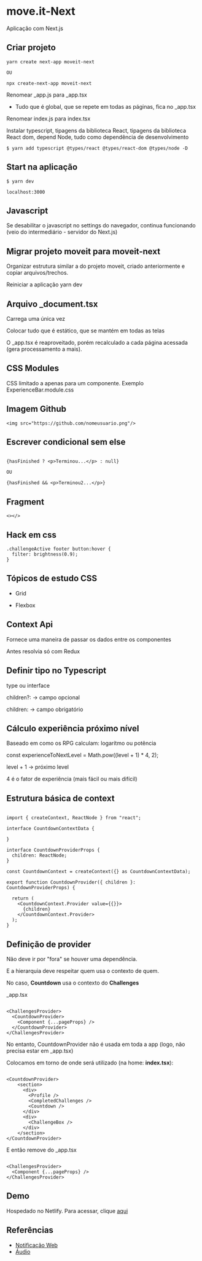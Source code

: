 # move.it-Next

Aplicação com Next.js

## Criar projeto

```shell
yarn create next-app moveit-next

OU

npx create-next-app moveit-next

```

Renomear \_app.js para \_app.tsx

- Tudo que é global, que se repete em todas as páginas, fica no \_app.tsx

Renomear index.js para index.tsx

Instalar typescript, tipagens da biblioteca React, tipagens da biblioteca React dom, depend Node, tudo como dependência de desenvolvimento

```shell
$ yarn add typescript @types/react @types/react-dom @types/node -D
```

## Start na aplicação

```shell
$ yarn dev

localhost:3000

```

## Javascript

Se desabilitar o javascript no settings do navegador, continua funcionando (veio do intermediário - servidor do Next.js)

## Migrar projeto moveit para moveit-next

Organizar estrutura similar a do projeto moveit, criado anteriormente e copiar arquivos/trechos.

Reiniciar a aplicação yarn dev

## Arquivo \_document.tsx

Carrega uma única vez

Colocar tudo que é estático, que se mantém em todas as telas

O \_app.tsx é reaproveitado, porém recalculado a cada página acessada (gera processamento a mais).

## CSS Modules

CSS limitado a apenas para um componente. Exemplo ExperienceBar.module.css

## Imagem Github

```
<img src="https://github.com/nomeusuario.png"/>
```

## Escrever condicional sem else

```

{hasFinished ? <p>Terminou...</p> : null}

OU

{hasFinished && <p>Terminou2...</p>}

```

## Fragment

```
<></>

```

## Hack em css

```
.challengeActive footer button:hover {
  filter: brightness(0.9);
}
```

## Tópicos de estudo CSS

- Grid

- Flexbox

## Context Api

Fornece uma maneira de passar os dados entre os componentes

Antes resolvia só com Redux

## Definir tipo no Typescript

type ou interface

children?: -> campo opcional

children: -> campo obrigatório

## Cálculo experiência próximo nível

Baseado em como os RPG calculam: logarítmo ou potência

const experienceToNextLevel = Math.pow((level + 1) \* 4, 2);

level + 1 -> próximo level

4 é o fator de experiência (mais fácil ou mais difícil)

## Estrutura básica de context

```

import { createContext, ReactNode } from "react";

interface CountdownContextData {

}

interface CountdownProviderProps {
  children: ReactNode;
}

const CountdownContext = createContext({} as CountdownContextData);

export function CountdownProvider({ children }: CountdownProviderProps) {

  return (
    <CountdownContext.Provider value={{}}>
      {children}
    </CountdownContext.Provider>
  );
}

```

## Definição de provider

Não deve ir por "fora" se houver uma dependência.

E a hierarquia deve respeitar quem usa o contexto de quem.

No caso, **Countdown** usa o contexto do **Challenges**

\_app.tsx

```

<ChallengesProvider>
  <CountdownProvider>
    <Component {...pageProps} />
  </CountdownProvider>
</ChallengesProvider>
```

No entanto, CountdownProvider não é usada em toda a app (logo, não precisa estar em \_app.tsx)

Colocamos em torno de onde será utilizado (na home: **index.tsx**):

```

<CountdownProvider>
    <section>
      <div>
        <Profile />
        <CompletedChallenges />
        <Countdown />
      </div>
      <div>
        <ChallengeBox />
      </div>
    </section>
</CountdownProvider>
```

E então remove do \_app.tsx

```

<ChallengesProvider>
  <Component {...pageProps} />
</ChallengesProvider>

```

## Demo

Hospedado no Netlify. Para acessar, clique [aqui](https://vigilant-mirzakhani-cf915c.netlify.app)

## Referências

- [Notificação Web](https://developer.mozilla.org/pt-BR/docs/Web/API/Notification)
- [Áudio](https://developer.mozilla.org/en-US/docs/Web/API/HTMLAudioElement/Audio)
